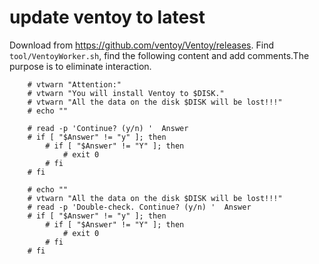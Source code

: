 # update ventoy to latest
Download from https://github.com/ventoy/Ventoy/releases. Find `tool/VentoyWorker.sh`, find the following content and add comments.The purpose is to eliminate interaction.
```
    # vtwarn "Attention:"
    # vtwarn "You will install Ventoy to $DISK."
    # vtwarn "All the data on the disk $DISK will be lost!!!"
    # echo ""

    # read -p 'Continue? (y/n) '  Answer
    # if [ "$Answer" != "y" ]; then
        # if [ "$Answer" != "Y" ]; then
            # exit 0
        # fi
    # fi

    # echo ""
    # vtwarn "All the data on the disk $DISK will be lost!!!"
    # read -p 'Double-check. Continue? (y/n) '  Answer
    # if [ "$Answer" != "y" ]; then
        # if [ "$Answer" != "Y" ]; then
            # exit 0
        # fi
    # fi
```
